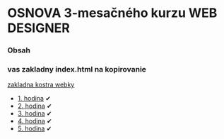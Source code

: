 # OSNOVA 3-mesačného kurzu WEB DESIGNER

### Obsah
#### 

### vas zakladny index.html na kopirovanie</br>
[zakladna kostra webky](/default)

- [1. hodina](1/intro.md) &#10004;
- [2. hodina](2/intro.md) &#10004;
- [3. hodina](3/intro.md) &#10004;
- [4. hodina](4/intro.md) &#10004;
- [5. hodina](5/intro.md) &#10004;
